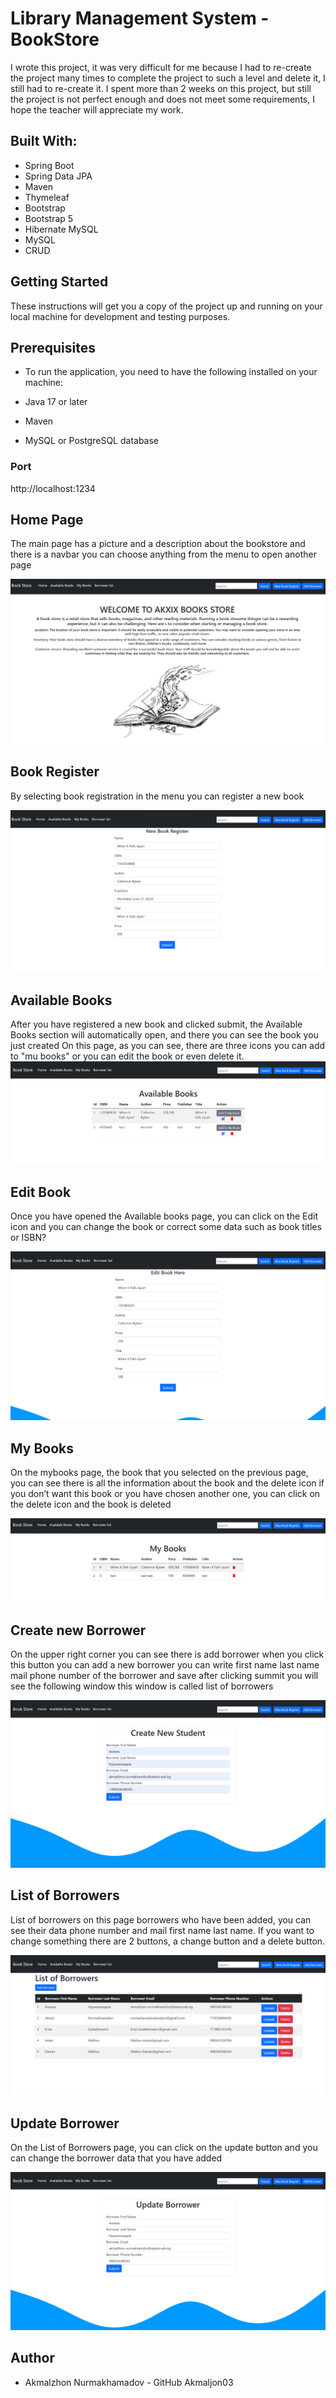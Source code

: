 # Library Management System - BookStore

I wrote this project, it was very difficult for me because I had to re-create the project many times to complete the project to such a level and delete it, I still had to re-create it.  I spent more than 2 weeks on this project, but still the project is not perfect enough and does not meet some requirements, I hope the teacher will appreciate my work.

## Built With:

- Spring Boot
- Spring Data JPA
- Maven
- Thymeleaf
- Bootstrap
- Bootstrap 5
- Hibernate MySQL
- MySQL
- CRUD

## Getting Started

These instructions will get you a copy of the project up and running on your local machine for development and testing purposes.

## Prerequisites

* To run the application, you need to have the following installed on your machine:

* Java 17 or later
* Maven
* MySQL or PostgreSQL database



### Port
  http://localhost:1234
  
## Home Page
The main page has a picture and a description about the bookstore and there is a navbar you can choose anything from the menu to open another page

![This is an image](AKXIX_MID_PROJECT(T_T)/photo/home.png)

## Book Register

By selecting book registration in the menu you can register a new book

![This is an image](AKXIX_MID_PROJECT(T_T)/photo/bookreg.png)

## Available Books

After you have registered a new book and clicked submit, the Available Books section will automatically open, and there you can see the book you just created
On this page, as you can see, there are three icons you can add to "mu books" or you can edit the book or even delete it.
![This is an image](AKXIX_MID_PROJECT(T_T)/photo/avilbook.png)

## Edit Book

Once you have opened the Available books page, you can click on the Edit icon and you can change the book or correct some data such as book titles or ISBN?

![This is an image](AKXIX_MID_PROJECT(T_T)/photo/editbook.png)

## My Books

On the mybooks page, the book that you selected on the previous page, you can see there is all the information about the book and the delete icon if you don’t want this book or you have chosen another one, you can click on the delete icon and the book is deleted

![This is an image](AKXIX_MID_PROJECT(T_T)/photo/mybooks.png)

## Create new Borrower

On the upper right corner you can see there is add borrower when you click this button you can add a new borrower you can write first name last name mail phone number of the borrower and save after clicking summit you will see the following window this window is called list of borrowers

![This is an image](AKXIX_MID_PROJECT(T_T)/photo/addborrower.png)

## List of Borrowers

List of borrowers on this page borrowers who have been added, you can see their data phone number and mail first name last name.  If you want to change something there are 2 buttons, a change button and a delete button.

![This is an image](AKXIX_MID_PROJECT(T_T)/photo/listofborr.png)

## Update Borrower

On the List of Borrowers page, you can click on the update button and you can change the borrower data that you have added

![This is an image](AKXIX_MID_PROJECT(T_T)/photo/updateborr.png)



## Author
* Akmalzhon Nurmakhamadov - GitHub Akmaljon03

